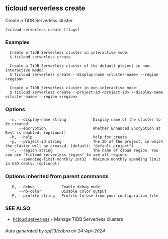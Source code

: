 ## ticloud serverless create

Create a TiDB Serverless cluster

```
ticloud serverless create [flags]
```

### Examples

```
  Create a TiDB Serverless cluster in interactive mode:
  $ ticloud serverless create

  Create a TiDB Serverless cluster of the default ptoject in non-interactive mode:
  $ ticloud serverless create --display-name <cluster-name> --region <region>

  Create a TiDB Serverless cluster in non-interactive mode:
  $ ticloud serverless create --project-id <project-id> --display-name <cluster-name> --region <region>
```

### Options

```
  -n, --display-name string            Display name of the cluster to de created.
      --encryption                     Whether Enhanced Encryption at Rest is enabled. (optional)
  -h, --help                           help for create
  -p, --project-id string              The ID of the project, in which the cluster will be created. (default: "default project")
  -r, --region string                  The name of cloud region. You can use "ticloud serverless region" to see all regions.
      --spending-limit-monthly int32   Maximum monthly spending limit in USD cents. (optional)
```

### Options inherited from parent commands

```
  -D, --debug            Enable debug mode
      --no-color         Disable color output
  -P, --profile string   Profile to use from your configuration file
```

### SEE ALSO

* [ticloud serverless](ticloud_serverless.md)	 - Manage TiDB Serverless clusters

###### Auto generated by spf13/cobra on 24-Apr-2024
